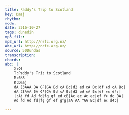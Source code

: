 ```yaml
---
title: Paddy's Trip to Scotland
key: Dmaj
rhythm: 
mode:
date: 2016-10-27
tags: dunedin
mp3_file:
mp3_url: http://nefc.org.nz/
abc_url: http://nefc.org.nz/
source: 50Dundas
transcription:
chords: 
abc: |
    X:96
    T:Paddy's Trip to Scotland
    M:6/8
    K:Dmaj
    dA (3AAA BA GF|GA Bd cA Bc|d2 ed cA Bc|df ed cA Bc|
    dA (3AAA BA GF|GA Bd cA Bc|d2 ed cA Bc|df ec d4:|
    |:Ad fd Ad fd|fg gf ed cB|Ac ec Ac ec|ef fe dc BA|
    Ad fd Ad fd|fg gf ef g^g|aA AA ^GA Bc|df ec d4:|

---
```

